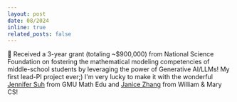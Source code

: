 ```yaml
---
layout: post
date: 08/2024
inline: true
related_posts: false
---
```


:gem: Received a 3-year grant (totaling ~$900,000) from National Science Foundation on fostering the mathematical modeling competencies of middle-school students by leveraging the power of Generative AI/LLMs! My first lead-PI project ever;) I'm very lucky to make it with the wonderful <a href="https://drjennifersuh.onmason.com/">Jennifer Suh</a> from GMU Math Edu and <a href="https://zjanice.github.io/">Janice Zhang</a> from William & Mary CS!